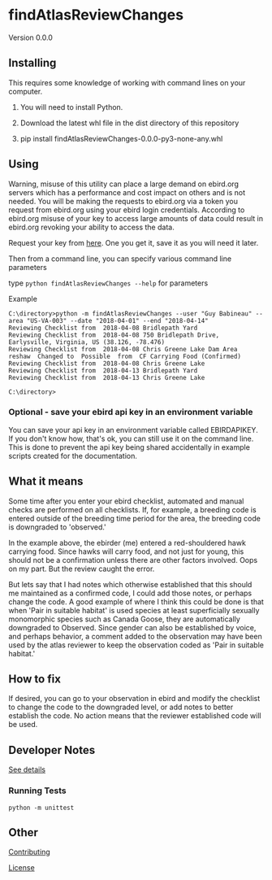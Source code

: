 # findAtlasReviewChanges

Version 0.0.0

## Installing

This requires some knowledge of working with command lines on your computer.

1. You will need to install Python.

1. Download the latest whl file in the dist directory of this repository

1. pip install findAtlasReviewChanges-0.0.0-py3-none-any.whl

## Using

Warning, misuse of this utility can place a large demand on ebird.org servers which has a performance and cost impact on others and is not needed. You will be making the requests to ebird.org via a token you request from ebird.org using your ebird login credentials. According to ebird.org misuse of your key to access large amounts of data could result in ebird.org revoking your ability to access the data.

Request your key from [here](https://ebird.org/api/keygen). One you get it, save it as you will need it later.

Then from a command line, you can specify various command line parameters

type `python findAtlasReviewChanges --help` for parameters

Example

```batch
C:\directory>python -m findAtlasReviewChanges --user "Guy Babineau" --area "US-VA-003" --date "2018-04-01" --end "2018-04-14"
Reviewing Checklist from  2018-04-08 Bridlepath Yard
Reviewing Checklist from  2018-04-08 750 Bridlepath Drive, Earlysville, Virginia, US (38.126, -78.476)
Reviewing Checklist from  2018-04-08 Chris Greene Lake Dam Area
reshaw  Changed to  Possible  from  CF Carrying Food (Confirmed)
Reviewing Checklist from  2018-04-08 Chris Greene Lake
Reviewing Checklist from  2018-04-13 Bridlepath Yard
Reviewing Checklist from  2018-04-13 Chris Greene Lake

C:\directory>
```

### Optional - save your ebird api key in an environment variable

You can save your api key in an environment variable called EBIRDAPIKEY. If you don't know how, that's ok, you can still use it on the command line. This is done to prevent the api key being shared accidentally in example scripts created for the documentation.

## What it means

Some time after you enter your ebird checklist, automated and manual checks are performed on all checklists. If, for example, a breeding code is
entered outside of the breeding time period for the area, the breeding code is downgraded to 'observed.'

In the example above, the ebirder (me) entered a red-shouldered hawk carrying food. Since hawks will carry food, and not just for young, this should not be a confirmation unless there are other factors involved. Oops on my part. But the review caught the error.

But lets say that I had notes which otherwise established that this should me maintained as a confirmed code, I could add those notes, or perhaps change the code. A good example of where I think this could be done is that when 'Pair in suitable habitat' is used species at least superficially sexually monomorphic species such as Canada Goose, they are automatically downgraded to Observed. Since gender can also be established by voice, and perhaps behavior, a comment added to the observation may have been used by the atlas reviewer to keep the observation coded as 'Pair in suitable habitat.'

## How to fix

If desired, you can go to your observation in ebird and modify the checklist to change the code to the downgraded level, or add notes to better establish the code. No action means that the reviewer established code will be used.

## Developer Notes

[See details](docs\developernotes.md)

### Running Tests

`python -m unittest`

## Other

[Contributing](CONTRIBUTING.md)

[License](LICENSE.md)
